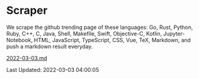 # Scraper

We scrape the github trending page of these languages: Go, Rust, Python, Ruby, C++, C, Java, Shell, Makefile, Swift, Objective-C, Kotlin, Jupyter-Notebook, HTML, JavaScript, TypeScript, CSS, Vue, TeX, Markdown, and push a markdown result everyday.

[2022-03-03.md](https://github.com/yangwenmai/github-trending-backup/blob/master/2022-03-03.md)

Last Updated: 2022-03-03 04:00:05